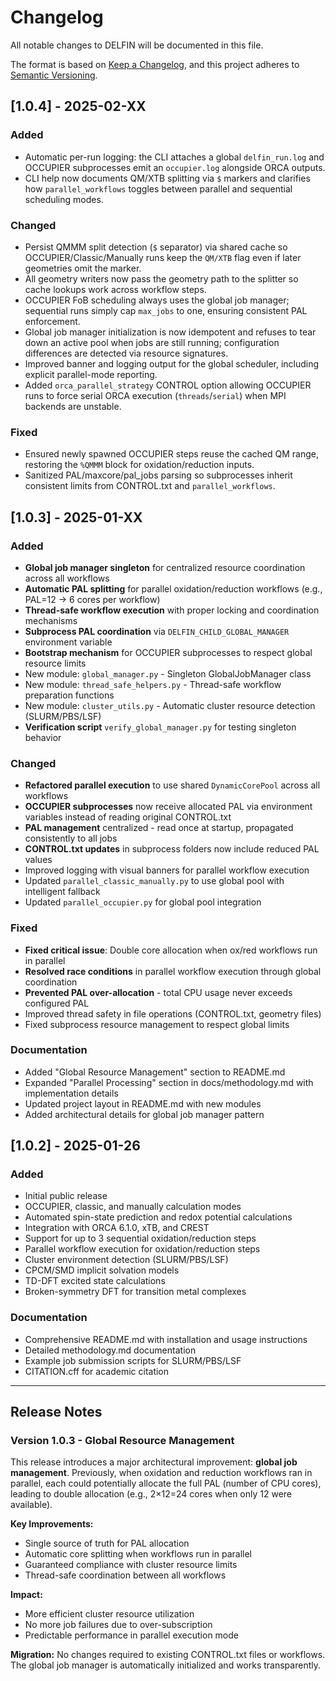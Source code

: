 # Changelog

All notable changes to DELFIN will be documented in this file.

The format is based on [Keep a Changelog](https://keepachangelog.com/en/1.0.0/),
and this project adheres to [Semantic Versioning](https://semver.org/spec/v2.0.0.html).

## [1.0.4] - 2025-02-XX

### Added
- Automatic per-run logging: the CLI attaches a global `delfin_run.log` and OCCUPIER subprocesses emit an `occupier.log` alongside ORCA outputs.
- CLI help now documents QM/XTB splitting via `$` markers and clarifies how `parallel_workflows` toggles between parallel and sequential scheduling modes.

### Changed
- Persist QMMM split detection (`$` separator) via shared cache so OCCUPIER/Classic/Manually runs keep the `QM/XTB` flag even if later geometries omit the marker.
- All geometry writers now pass the geometry path to the splitter so cache lookups work across workflow steps.
- OCCUPIER FoB scheduling always uses the global job manager; sequential runs simply cap `max_jobs` to one, ensuring consistent PAL enforcement.
- Global job manager initialization is now idempotent and refuses to tear down an active pool when jobs are still running; configuration differences are detected via resource signatures.
- Improved banner and logging output for the global scheduler, including explicit parallel-mode reporting.
- Added `orca_parallel_strategy` CONTROL option allowing OCCUPIER runs to force serial ORCA execution (`threads`/`serial`) when MPI backends are unstable.

### Fixed
- Ensured newly spawned OCCUPIER steps reuse the cached QM range, restoring the `%QMMM` block for oxidation/reduction inputs.
- Sanitized PAL/maxcore/pal_jobs parsing so subprocesses inherit consistent limits from CONTROL.txt and `parallel_workflows`.

## [1.0.3] - 2025-01-XX

### Added
- **Global job manager singleton** for centralized resource coordination across all workflows
- **Automatic PAL splitting** for parallel oxidation/reduction workflows (e.g., PAL=12 → 6 cores per workflow)
- **Thread-safe workflow execution** with proper locking and coordination mechanisms
- **Subprocess PAL coordination** via `DELFIN_CHILD_GLOBAL_MANAGER` environment variable
- **Bootstrap mechanism** for OCCUPIER subprocesses to respect global resource limits
- New module: `global_manager.py` - Singleton GlobalJobManager class
- New module: `thread_safe_helpers.py` - Thread-safe workflow preparation functions
- New module: `cluster_utils.py` - Automatic cluster resource detection (SLURM/PBS/LSF)
- **Verification script** `verify_global_manager.py` for testing singleton behavior

### Changed
- **Refactored parallel execution** to use shared `DynamicCorePool` across all workflows
- **OCCUPIER subprocesses** now receive allocated PAL via environment variables instead of reading original CONTROL.txt
- **PAL management** centralized - read once at startup, propagated consistently to all jobs
- **CONTROL.txt updates** in subprocess folders now include reduced PAL values
- Improved logging with visual banners for parallel workflow execution
- Updated `parallel_classic_manually.py` to use global pool with intelligent fallback
- Updated `parallel_occupier.py` for global pool integration

### Fixed
- **Fixed critical issue**: Double core allocation when ox/red workflows run in parallel
- **Resolved race conditions** in parallel workflow execution through global coordination
- **Prevented PAL over-allocation** - total CPU usage never exceeds configured PAL
- Improved thread safety in file operations (CONTROL.txt, geometry files)
- Fixed subprocess resource management to respect global limits

### Documentation
- Added "Global Resource Management" section to README.md
- Expanded "Parallel Processing" section in docs/methodology.md with implementation details
- Updated project layout in README.md with new modules
- Added architectural details for global job manager pattern

## [1.0.2] - 2025-01-26

### Added
- Initial public release
- OCCUPIER, classic, and manually calculation modes
- Automated spin-state prediction and redox potential calculations
- Integration with ORCA 6.1.0, xTB, and CREST
- Support for up to 3 sequential oxidation/reduction steps
- Parallel workflow execution for oxidation/reduction steps
- Cluster environment detection (SLURM/PBS/LSF)
- CPCM/SMD implicit solvation models
- TD-DFT excited state calculations
- Broken-symmetry DFT for transition metal complexes

### Documentation
- Comprehensive README.md with installation and usage instructions
- Detailed methodology.md documentation
- Example job submission scripts for SLURM/PBS/LSF
- CITATION.cff for academic citation

---

## Release Notes

### Version 1.0.3 - Global Resource Management

This release introduces a major architectural improvement: **global job management**. Previously, when oxidation and reduction workflows ran in parallel, each could potentially allocate the full PAL (number of CPU cores), leading to double allocation (e.g., 2×12=24 cores when only 12 were available).

**Key Improvements:**
- Single source of truth for PAL allocation
- Automatic core splitting when workflows run in parallel
- Guaranteed compliance with cluster resource limits
- Thread-safe coordination between all workflows

**Impact:**
- More efficient cluster resource utilization
- No more job failures due to over-subscription
- Predictable performance in parallel execution mode

**Migration:**
No changes required to existing CONTROL.txt files or workflows. The global job manager is automatically initialized and works transparently.
